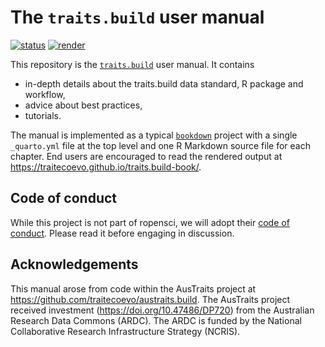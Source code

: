 
# The `traits.build` user manual

[![status](https://www.repostatus.org/badges/latest/active.svg)](https://www.repostatus.org/#active)
[![render](https://github.com/traitecoevo/traits.build-book/workflows/render/badge.svg)](https://github.com/traitecoevo/traits.build-book/actions?query=workflow%3Arender)

This repository is the [`traits.build`](https://github.com/traitecoevo/traits.build) user manual. It contains 

* in-depth details about the traits.build data standard, R package and workflow, 
* advice about best practices,
* tutorials.

The manual is implemented as a typical [`bookdown`](https://github.com/rstudio/bookdown) project with a single `_quarto.yml` file at the top level and one R Markdown source file for each chapter. End users are encouraged to read the rendered output at <https://traitecoevo.github.io/traits.build-book/>.

## Code of conduct

While this project is not part of ropensci, we will adopt their [code of conduct](https://ropensci.org/code-of-conduct/). Please read it before engaging in discussion.

## Acknowledgements

This manual arose from code within the AusTraits project at <https://github.com/traitecoevo/austraits.build>. The AusTraits project received investment (<https://doi.org/10.47486/DP720>) from the Australian Research Data Commons (ARDC). The ARDC is funded by the National Collaborative Research Infrastructure Strategy (NCRIS).
